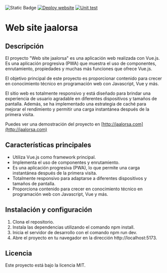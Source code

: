 ![Static Badge](https://img.shields.io/badge/license-MIT-blue?style=plastic) [![Deploy website](https://github.com/jaalorsa517/website/actions/workflows/firebase-hosting-merge.yml/badge.svg?branch=master)](https://github.com/jaalorsa517/website/actions/workflows/firebase-hosting-merge.yml) [![Unit test](https://github.com/jaalorsa517/website/actions/workflows/unit-test.yml/badge.svg)](https://github.com/jaalorsa517/website/actions/workflows/unit-test.yml)
# Web site jaalorsa

## Descripción

El proyecto "Web site jaalorsa" es una aplicación web realizada con Vue.js. Es una aplicación progresiva (PWA) que muestra el uso de componentes, enrutamiento, propiedades y muchas más funciones que ofrece Vue.js.

El objetivo principal de este proyecto es proporcionar contenido para crecer en conocimiento técnico en programación web con Javascript, Vue y más.

El sitio web es totalmente responsivo y está diseñado para brindar una experiencia de usuario agradable en diferentes dispositivos y tamaños de pantalla. Además, se ha implementado una estrategia de caché para mejorar el rendimiento y permitir una carga instantánea después de la primera visita.

Puedes ver una demostración del proyecto en [http://jaalorsa.com](http://jaalorsa.com)

## Características principales

- Utiliza Vue.js como framework principal.
- Implementa el uso de componentes y enrutamiento.
- Es una aplicación progresiva (PWA), lo que permite una carga instantánea después de la primera visita.
- Totalmente responsivo para adaptarse a diferentes dispositivos y tamaños de pantalla.
- Proporciona contenido para crecer en conocimiento técnico en programación web con Javascript, Vue y más.

## Instalación y configuración

1. Clona el repositorio.
2. Instala las dependencias utilizando el comando npm install.
3. Inicia el servidor de desarrollo con el comando npm run dev.
4. Abre el proyecto en tu navegador en la dirección http://localhost:5173.

## Licencia

Este proyecto está bajo la licencia MIT.